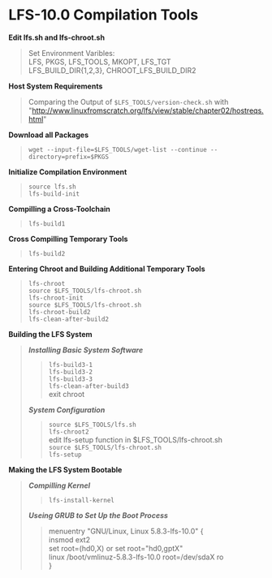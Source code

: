 # LFS-10.0 Compilation Tools

**Edit lfs.sh and lfs-chroot.sh**
> Set Environment Varibles:  
> LFS, PKGS, LFS_TOOLS, MKOPT, LFS_TGT  
> LFS_BUILD_DIR{1,2,3}, CHROOT_LFS_BUILD_DIR2

**Host System Requirements**
> Comparing the Output of `$LFS_TOOLS/version-check.sh` with "http://www.linuxfromscratch.org/lfs/view/stable/chapter02/hostreqs.html" 

**Download all Packages**
> `wget --input-file=$LFS_TOOLS/wget-list --continue --directory=prefix=$PKGS`

**Initialize Compilation Environment**
> `source lfs.sh`   
> `lfs-build-init`   

**Compilling a Cross-Toolchain**
> `lfs-build1`  

**Cross Compilling Temporary Tools**
> `lfs-build2` 

**Entering Chroot and Building Additional Temporary Tools**
> `lfs-chroot`  
> `source $LFS_TOOLS/lfs-chroot.sh`  
> `lfs-chroot-init`  
> `source $LFS_TOOLS/lfs-chroot.sh`  
> `lfs-chroot-build2`  
> `lfs-clean-after-build2` 

**Building the LFS System**
> ***Installing Basic System Software***
>> `lfs-build3-1`  
>> `lfs-build3-2`  
>> `lfs-build3-3`    
>> `lfs-clean-after-build3`  
>>  exit chroot
>> 
>***System Configuration***
>> 
>> `source $LFS_TOOLS/lfs.sh`  
>> `lfs-chroot2`  
>> edit lfs-setup function in $LFS_TOOLS/lfs-chroot.sh    
>> `source $LFS_TOOLS/lfs-chroot.sh`  
>> `lfs-setup`  

**Making the LFS System Bootable**
>***Compilling Kernel***  
>>  `lfs-install-kernel`
>>
> ***Useing GRUB to Set Up the Boot Process***
>> 
>>    menuentry "GNU/Linux, Linux 5.8.3-lfs-10.0" {   
>>        insmod ext2  
>>        set root=(hd0,X) or set root="hd0,gptX"  
>>        linux /boot/vmlinuz-5.8.3-lfs-10.0 root=/dev/sdaX ro  
>>    }
